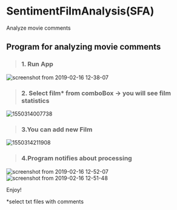 # SentimentFilmAnalysis(SFA)
Analyze movie comments

## Program for analyzing movie comments
> ### 1. Run App

![screenshot from 2019-02-16 12-38-07](https://user-images.githubusercontent.com/37261780/52898570-2980ee80-31e8-11e9-80b5-5a6932c15904.png)

> ### 2. Select film* from comboBox -> you will see film statistics

![1550314007738](https://user-images.githubusercontent.com/37261780/52898683-36eaa880-31e9-11e9-8bf3-bc4f35b1a8b5.png)

> ### 3.You can add new Film

![1550314211908](https://user-images.githubusercontent.com/37261780/52898706-bbd5c200-31e9-11e9-8225-ae033db50d6a.png)

> ### 4.Program notifies about processing

![screenshot from 2019-02-16 12-52-07](https://user-images.githubusercontent.com/37261780/52898797-ec6a2b80-31ea-11e9-8e87-7f3f74ade3b3.png)![screenshot from 2019-02-16 12-51-48](https://user-images.githubusercontent.com/37261780/52898792-e5431d80-31ea-11e9-8307-03632507aa6d.png)

Enjoy!

*select txt files with comments
